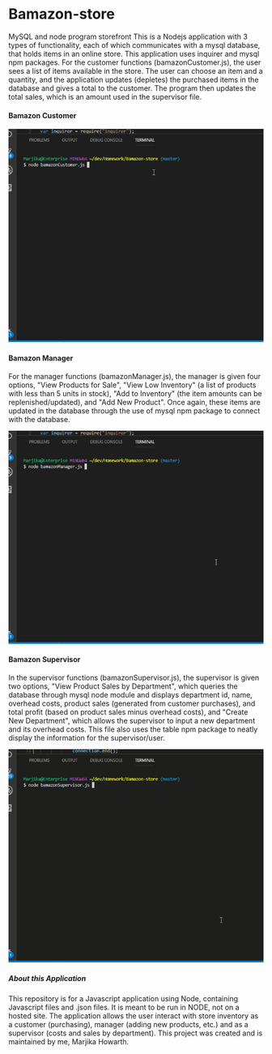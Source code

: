 # Bamazon-store
MySQL and node program storefront
This is a Nodejs application with 3 types of functionality, each of which communicates with a mysql database, that holds items in an online store. This application uses inquirer and mysql npm packages.  For the customer functions (bamazonCustomer.js), the user sees a list of items available in the store. The user can choose an item and a quantity, and the application updates (depletes) the purchased items in the database and gives a total to the customer.  The program then updates the total sales, which is an amount used in the supervisor file.

#### Bamazon Customer

![Customer functions](./customerREADME.gif)

#### Bamazon Manager

For the manager functions (bamazonManager.js), the manager is given four options, "View Products for Sale", "View Low Inventory" (a list of products with less than 5 units in stock), "Add to Inventory" (the item amounts can be replenished/updated), and "Add New Product".  Once again, these items are updated in the database through the use of mysql npm package to connect with the database.

![Manager functions](./managerREADME.gif)

#### Bamazon Supervisor

In the supervisor functions (bamazonSupervisor.js), the supervisor is given two options, "View Product Sales by Department", which queries the database through mysql node module and displays department id, name, overhead costs, product sales (generated from customer purchases), and total profit (based on product sales minus overhead costs), and "Create New Department", which allows the supervisor to input a new department and its overhead costs.  This file also uses the table npm package to neatly display the information for the supervisor/user.

![Supervisor functions](./supervisorREADME.gif)

##### About this Application

This repository is for a Javascript application using Node, containing Javascript files and .json files. It is meant to be run in NODE, not on a hosted site.
The application allows the user interact with store inventory as a customer (purchasing), manager (adding new products, etc.) and as a supervisor (costs and sales by department). This project was created and is maintained by me, Marjika Howarth.
